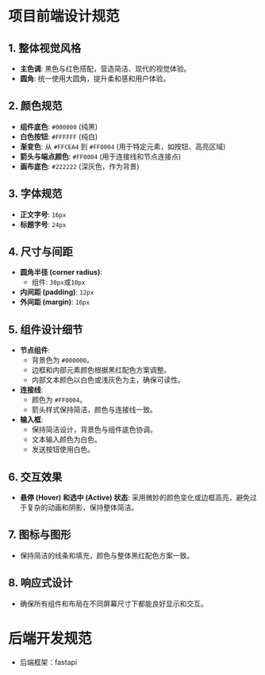 # 项目前端设计规范

## 1. 整体视觉风格
- **主色调**: 黑色与红色搭配，营造简洁、现代的视觉体验。
- **圆角**: 统一使用大圆角，提升柔和感和用户体验。

## 2. 颜色规范
- **组件底色**: `#000000` (纯黑)
- **白色按钮**: `#FFFFFF` (纯白)
- **渐变色**: 从 `#FFCEA4` 到 `#FF0004` (用于特定元素，如按钮、高亮区域)
- **箭头与端点颜色**: `#FF0004` (用于连接线和节点连接点)
- **画布底色**: `#222222` (深灰色，作为背景)

## 3. 字体规范
- **正文字号**: `16px`
- **标题字号**: `24px`

## 4. 尺寸与间距
- **圆角半径 (corner radius)**: 
  - 组件: `30px`或`10px`
- **内间距 (padding)**: `12px`
- **外间距 (margin)**: `16px`

## 5. 组件设计细节
- **节点组件**: 
  - 背景色为 `#000000`。
  - 边框和内部元素颜色根据黑红配色方案调整。
  - 内部文本颜色以白色或浅灰色为主，确保可读性。
- **连接线**: 
  - 颜色为 `#FF0004`。
  - 箭头样式保持简洁，颜色与连接线一致。
- **输入框**: 
  - 保持简洁设计，背景色与组件底色协调。
  - 文本输入颜色为白色。
  - 发送按钮使用白色。

## 6. 交互效果
- **悬停 (Hover) 和选中 (Active) 状态**: 采用微妙的颜色变化或边框高亮，避免过于复杂的动画和阴影，保持整体简洁。

## 7. 图标与图形
- 保持简洁的线条和填充，颜色与整体黑红配色方案一致。

## 8. 响应式设计
- 确保所有组件和布局在不同屏幕尺寸下都能良好显示和交互。

# 后端开发规范
- 后端框架：fastapi